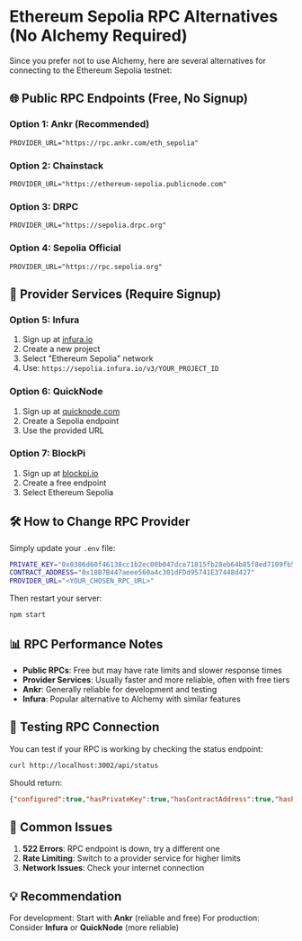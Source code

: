 # Ethereum Sepolia RPC Alternatives (No Alchemy Required)

Since you prefer not to use Alchemy, here are several alternatives for connecting to the Ethereum Sepolia testnet:

## 🌐 Public RPC Endpoints (Free, No Signup)

### Option 1: Ankr (Recommended)
```
PROVIDER_URL="https://rpc.ankr.com/eth_sepolia"
```

### Option 2: Chainstack
```
PROVIDER_URL="https://ethereum-sepolia.publicnode.com"
```

### Option 3: DRPC
```
PROVIDER_URL="https://sepolia.drpc.org"
```

### Option 4: Sepolia Official
```
PROVIDER_URL="https://rpc.sepolia.org"
```

## 🔧 Provider Services (Require Signup)

### Option 5: Infura
1. Sign up at [infura.io](https://infura.io)
2. Create a new project
3. Select "Ethereum Sepolia" network
4. Use: `https://sepolia.infura.io/v3/YOUR_PROJECT_ID`

### Option 6: QuickNode
1. Sign up at [quicknode.com](https://quicknode.com)
2. Create a Sepolia endpoint
3. Use the provided URL

### Option 7: BlockPi
1. Sign up at [blockpi.io](https://blockpi.io)
2. Create a free endpoint
3. Select Ethereum Sepolia

## 🛠️ How to Change RPC Provider

Simply update your `.env` file:
```bash
PRIVATE_KEY="0x0386d60f46138cc1b2ec00b047dce71815fb28eb64b85f8ed7109fb5e17ebe84"
CONTRACT_ADDRESS="0x18B7B447aeee560a4c301dFDd95741E37448d427"
PROVIDER_URL="<YOUR_CHOSEN_RPC_URL>"
```

Then restart your server:
```bash
npm start
```

## 📊 RPC Performance Notes

- **Public RPCs**: Free but may have rate limits and slower response times
- **Provider Services**: Usually faster and more reliable, often with free tiers
- **Ankr**: Generally reliable for development and testing
- **Infura**: Popular alternative to Alchemy with similar features

## 🔄 Testing RPC Connection

You can test if your RPC is working by checking the status endpoint:
```bash
curl http://localhost:3002/api/status
```

Should return:
```json
{"configured":true,"hasPrivateKey":true,"hasContractAddress":true,"hasProviderUrl":true}
```

## 🚨 Common Issues

1. **522 Errors**: RPC endpoint is down, try a different one
2. **Rate Limiting**: Switch to a provider service for higher limits  
3. **Network Issues**: Check your internet connection

## 💡 Recommendation

For development: Start with **Ankr** (reliable and free)
For production: Consider **Infura** or **QuickNode** (more reliable)
